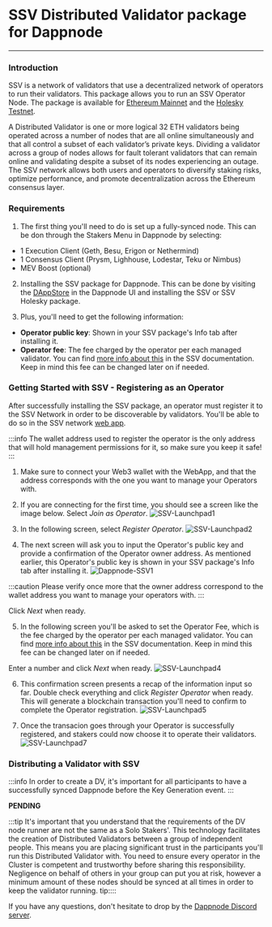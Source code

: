 # SSV Distributed Validator package for Dappnode

---

### **Introduction**

SSV is a network of validators that use a decentralized network of operators to run their validators. This package allows you to run an SSV Operator Node. The package is available for [Ethereum Mainnet](http://my.dappnode/installer/dnp/ssv.dnp.dappnode.eth) and the [Holesky Testnet](http://my.dappnode/installer/dnp/ssv-holesky.dnp.dappnode.eth).

A Distributed Validator is one or more logical 32 ETH validators being operated across a number of nodes that are all online simultaneously and that all control a subset of each validator’s private keys. Dividing a validator across a group of nodes allows for fault tolerant validators that can remain online and validating despite a subset of its nodes experiencing an outage.
The SSV network allows both users and operators to diversify staking risks, optimize performance, and promote decentralization across the Ethereum consensus layer.

### **Requirements**
1. The first thing you'll need to do is set up a fully-synced node. This can be don through the Stakers Menu in Dappnode by selecting:
- 1 Execution Client (Geth, Besu, Erigon or Nethermind)
- 1 Consensus Client (Prysm, Lighhouse, Lodestar, Teku or Nimbus)
- MEV Boost (optional)

2. Installing the SSV package for Dappnode. This can be done by visiting the [DAppStore](http://my.dappnode/installer/dnp) in the Dappnode UI and installing the SSV or SSV Holesky package.

3. Plus, you'll need to get the following information:
- **Operator public key**: Shown in your SSV package's Info tab after installing it.
- **Operator fee**: The fee charged by the operator per each managed validator. You can find [more info about this](https://docs.ssv.network/learn/protocol-overview/tokenomics/fees) in the SSV documentation. Keep in mind this fee can be changed later on if needed.

### **Getting Started with SSV - Registering as an Operator**
After successfully installing the SSV package, an operator must register it to the SSV Network in order to be discoverable by validators. You'll be able to do so in the SSV network [web app](https://app.ssv.network).

:::info
The wallet address used to register the operator is the only address that will hold management permissions for it, so make sure you keep it safe!
:::

1. Make sure to connect your Web3 wallet with the WebApp, and that the address corresponds with the one you want to manage your Operators with.

2. If you are connecting for the first time, you should see a screen like the image below. Select _Join as Operator_.
![SSV-Launchpad1](/img/registering_operator_0.png)

3. In the following screen, select _Register Operator_.
![SSV-Launchpad2](/img/registering_operator_2.png)

4. The next screen will ask you to input the Operator's public key and provide a confirmation of the Operator owner address. As mentioned earlier, this Operator's public key is shown in your SSV package's Info tab after installing it.
![Dappnode-SSV1](/img/dappnode-ssv1.png)

:::caution
Please verify once more that the owner address correspond to the wallet address you want to manage your operators with.
:::

Click _Next_ when ready.

5. In the following screen you'll be asked to set the Operator Fee, which is the fee charged by the operator per each managed validator. You can find [more info about this](https://docs.ssv.network/learn/protocol-overview/tokenomics/fees) in the SSV documentation. Keep in mind this fee can be changed later on if needed.

Enter a number and click _Next_ when ready.
![SSV-Launchpad4](/img/registering_operator_4.png)

6. This confirmation screen presents a recap of the information input so far. Double check everything and click _Register Operator_ when ready. This will generate a blockchain transaction you'll need to confirm to complete the Operator registration.
![SSV-Launchpad5](/img/registering_operator_5.png)

7. Once the transacion goes through your Operator is successfully registered, and stakers could now choose it to operate their validators.
![SSV-Launchpad7](/img/registering_operator_7.png)

### **Distributing a Validator with SSV**

:::info
In order to create a DV, it's important for all participants to have a successfully synced Dappnode before the Key Generation event.
:::

**PENDING**

:::tip It's important that you understand that the requirements of the DV node runner are not the same as a Solo Stakers'. This technology facilitates the creation of Distributed Validators between a group of independent people. This means you are placing significant trust in the participants you'll run this Distributed Validator with.
You need to ensure every operator in the Cluster is competent and trustworthy before sharing this responsibility. Negligence on behalf of others in your group can put you at risk, however a minimum amount of these nodes should be synced at all times in order to keep the validator running. tip::::

If you have any questions, don't hesitate to drop by the [Dappnode Discord server](https://discord.gg/dappnode).
